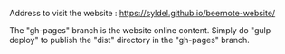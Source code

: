 
Address to visit the website :
https://syldel.github.io/beernote-website/

The "gh-pages" branch is the website online content.
Simply do "gulp deploy" to publish the "dist" directory in the "gh-pages" branch.
